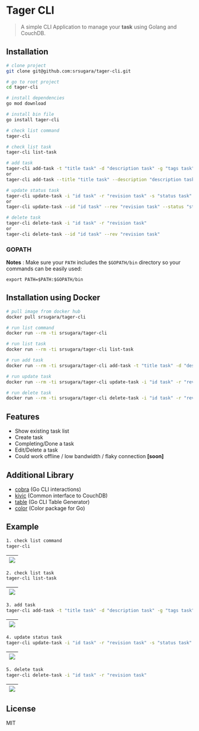 # Tager CLI
> A simple CLI Application to manage your <strong>task</strong> using Golang and CouchDB.

## Installation

``` bash
# clone project
git clone git@github.com:srsugara/tager-cli.git

# go to root project
cd tager-cli

# install dependencies
go mod download

# install bin file
go install tager-cli

# check list command
tager-cli

# check list task
tager-cli list-task

# add task
tager-cli add-task -t "title task" -d "description task" -g "tags task"
or
tager-cli add-task --title "title task" --description "description task" --tags "tags task"

# update status task
tager-cli update-task -i "id task" -r "revision task" -s "status task"
or
tager-cli update-task --id "id task" --rev "revision task" --status "status task"

# delete task
tager-cli delete-task -i "id task" -r "revision task"
or
tager-cli delete-task --id "id task" --rev "revision task"
```

### GOPATH
**Notes** : Make sure your `PATH` includes the `$GOPATH/bin` directory so your commands can
be easily used:
```
export PATH=$PATH:$GOPATH/bin
```

## Installation using Docker

``` bash
# pull image from docker hub
docker pull srsugara/tager-cli

# run list command
docker run --rm -ti srsugara/tager-cli

# run list task
docker run --rm -ti srsugara/tager-cli list-task

# run add task
docker run --rm -ti srsugara/tager-cli add-task -t "title task" -d "description task" -g "tags task"

# run update task
docker run --rm -ti srsugara/tager-cli update-task -i "id task" -r "revision task" -s "status task"

# run delete task
docker run --rm -ti srsugara/tager-cli delete-task -i "id task" -r "revision task"
```

## Features
- Show existing task list
- Create task
- Completing/Done a task
- Edit/Delete a task
- Could work offline / low bandwidth / flaky connection **[soon]**
 
## Additional Library
- [cobra](https://github.com/spf13/cobra) (Go CLI interactions)
- [kivic](https://github.com/go-kivik/kivik) (Common interface to CouchDB)
- [table](https://github.com/rodaine/table) (Go CLI Table Generator)
- [color](https://github.com/fatih/color) (Color package for Go)
 
## Example

``` bash
1. check list command
tager-cli
```
| <img src="https://imgur.com/T1vhlBL.png"> |
|:---:|

``` bash
2. check list task
tager-cli list-task
```
| <img src="https://imgur.com/iYaFrHy.png"> |
|:---:|

``` bash
3. add task
tager-cli add-task -t "title task" -d "description task" -g "tags task"
```
| <img src="https://imgur.com/0Fx4UJa.png"> |
|:---:|

``` bash
4. update status task
tager-cli update-task -i "id task" -r "revision task" -s "status task"
```
| <img src="https://imgur.com/8EgIrXK.png"> |
|:---:|

``` bash
5. delete task
tager-cli delete-task -i "id task" -r "revision task"
```
| <img src="https://imgur.com/gL2Buaq.png"> |
|:---:|

## License
MIT